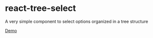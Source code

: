 # react-tree-select

A very simple component to select options organized in a tree structure

[Demo](https://main--66096c98835a62cb2461bc8e.chromatic.com/?path=/docs/example-treeselect--docs)
